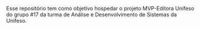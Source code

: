 Esse repositório tem como objetivo hospedar o projeto MVP-Editora Unifeso do grupo #17 da turma de Análise e Desenvolvimento de Sistemas da Unifeso. 
